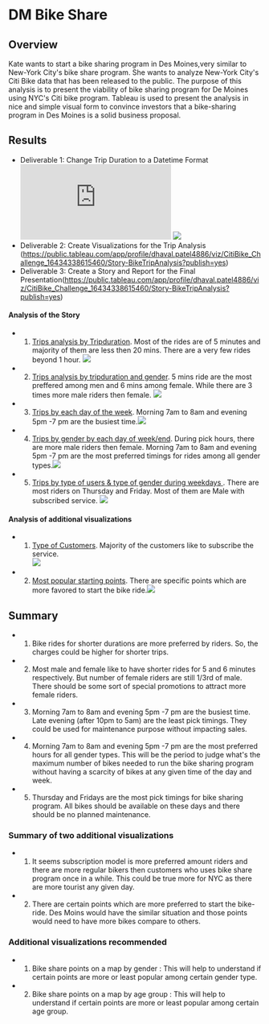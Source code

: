 # DM Bike Share 

## Overview
Kate wants to start a bike sharing program in Des Moines,very similar to  New-York City's bike share program. She wants to analyze New-York City's Citi Bike data that has been released to the public. The purpose of this analysis is to present the viability of bike sharing program for De Moines using NYC's Citi bike program. Tableau is used to present the analysis in nice  and simple visual form to convince investors that a bike-sharing program in Des Moines is a solid business proposal.

## Results

 * Deliverable 1: Change Trip Duration to a Datetime Format  ![click here for : NYC_CitiBike_Challenge.ipynb file](https://github.com/dhaval-28/plotly_bellybutton_biodiversity/blob/main/charts.js) ![](https://github.com/dhaval-28/bikesharing2/blob/main/Images/Deliverable-1.png)
 * Deliverable 2: Create Visualizations for the Trip Analysis (https://public.tableau.com/app/profile/dhaval.patel4886/viz/CitiBike_Challenge_16434338615460/Story-BikeTripAnalysis?publish=yes)
 * Deliverable 3: Create a Story and Report for the Final Presentation(https://public.tableau.com/app/profile/dhaval.patel4886/viz/CitiBike_Challenge_16434338615460/Story-BikeTripAnalysis?publish=yes)

#### Analysis of the Story
* 1. <u>Trips analysis by Tripduration</u>. Most of the rides are of 5 minutes and majority of them are less then 20 mins. There are a very few rides beyond 1 hour.
![](https://github.com/dhaval-28/bikesharing2/blob/main/Images/1-Checkout%20Times%20for%20Users.png)
* 2. <u>Trips analysis by tripduration and gender</u>. 5 mins ride are the most preffered among men and 6 mins among female. While there are 3 times more male riders then female. ![](https://github.com/dhaval-28/bikesharing2/blob/main/Images/2-Checkout%20Times%20by%20Gender.png)
* 3. <u>Trips by each day of the week</u>. Morning 7am to 8am and evening 5pm -7 pm are the busiest time.![](https://github.com/dhaval-28/bikesharing2/blob/main/Images/3-Trips%20by%20Weekday%20per%20Hour.png)
* 4. <u>Trips by gender by each day of week/end</u>. During pick hours, there are more male riders then female. Morning 7am to 8am and evening 5pm -7 pm are the most preferred timings for rides among all gender types.![](https://github.com/dhaval-28/bikesharing2/blob/main/Images/4-Trips%20by%20Gender%20-%20Weekday%20per%20Hour.png)
* 5. <u>Trips by type of users & type of gender during weekdays </u>. There are most riders on Thursday and Friday. Most of them are Male with subscribed service. ![](https://github.com/dhaval-28/bikesharing2/blob/main/Images/5-User%20Trips%20by%20Gender%20by%20Weekday.png)


#### Analysis of additional visualizations
* 1. <u>Type of Customers</u>.  Majority of the customers like to subscribe the service.<br>
![](https://github.com/dhaval-28/bikesharing2/blob/main/Images/6-Customer%20Type.png)
* 2. <u>Most popular starting points</u>. There are specific points which are more favored to start the bike ride.![](https://github.com/dhaval-28/bikesharing2/blob/main/Images/7-Top%20Starting%20Location.png)


## Summary
* 1. Bike rides for shorter durations are more preferred by riders. So, the charges could be higher for shorter trips. 
* 2. Most male and female like to have shorter rides for 5 and 6 minutes respectively. But number of female riders are still 1/3rd of male. There should be some sort of special promotions to attract more female riders.
* 3. Morning 7am to 8am and evening 5pm -7 pm are the busiest time. Late evening (after 10pm to 5am) are the least pick timings. They could be used for maintenance purpose without impacting sales.
* 4. Morning 7am to 8am and evening 5pm -7 pm are the most preferred hours for all gender types.  This will be the period to judge what's the maximum number of bikes needed to run the bike sharing program without having a scarcity of bikes at any given time of the day and week.
* 5. Thursday and Fridays are the most pick timings for bike sharing program. All bikes should be available on these days and there should be no planned maintenance.

### Summary of two additional visualizations
* 1. It seems subscription model is more preferred amount riders and there are more regular bikers then customers who uses bike share program once in a while. This could be true more for NYC as there are more tourist any given day.
* 2. There are certain points which are more preferred to start the bike-ride. Des Moins would have the similar situation and those points would need to have more bikes compare to others. 

### Additional visualizations recommended 
* 1. Bike share points on a map by gender :  This will help to understand if certain points are more or least popular among certain gender type. 
* 2. Bike share points on a map by age group : This will help to understand if certain points are more or least popular among certain age group. 



